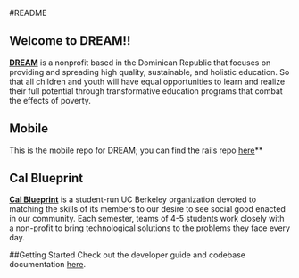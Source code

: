 #README

## Welcome to DREAM!!
**[DREAM](http://www.dominicandream.org/)** is a nonprofit based in the Dominican Republic that focuses on providing and spreading high quality, sustainable, and holistic education. So that all children and youth will have equal opportunities to learn and realize their full potential through transformative education programs that combat the effects of poverty.

## Mobile
This is the mobile repo for DREAM; you can find the rails repo [here](https://www.github.com/calblueprint/dream-rails)**

## Cal Blueprint
**[Cal Blueprint](http://www.calblueprint.org/)** is a student-run UC Berkeley
organization devoted to matching the skills of its members to our desire to see
social good enacted in our community. Each semester, teams of 4-5 students work
closely with a non-profit to bring technological solutions to the problems they
face every day.

##Getting Started
Check out the developer guide and codebase documentation [here](https://github.com/calblueprint/dream-rails/blob/master/docs/dev.md).